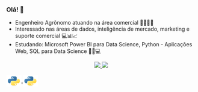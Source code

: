 ### Olá! 👋

- Engenheiro Agrônomo atuando na área comercial  🍅🌽🌱🌾
- Interessado nas áreas de dados, inteligência de mercado, marketing e suporte comercial 💻📊📈
- Estudando: Microsoft Power BI para Data Science, Python - Aplicações Web, SQL para Data Science 💼📁💻

<div align="center">
  <a href="https://github.com/mferrazagro">
  <img height="120em" src="https://github-readme-stats.vercel.app/api?username=mferrazagro&show_icons=true&theme=dracula&include_all_commits=true&count_private=true"/>
  <img height="120em" src="https://github-readme-stats.vercel.app/api/top-langs/?username=mferrazagro&layout=compact&langs_count=7&theme=dracula"/>
</div>
<div style="display: inline_block"><br>
    <img align="center" alt="Rafa-Python" height="30" width="40" src="https://raw.githubusercontent.com/devicons/devicon/master/icons/python/python-original.svg">
    <img align="center" alt="Rafa-Python" height="30" width="40" src="https://raw.githubusercontent.com/devicons/devicon/master/icons/python/python-original.svg">
